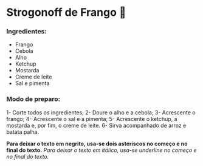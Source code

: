 # Strogonoff de Frango :chicken:

### Ingredientes:

- Frango
- Cebola
- Alho
- Ketchup
- Mostarda
- Creme de leite
- Sal e pimenta

### Modo de preparo:

1- Corte todos os ingredientes;
2- Doure o alho e a cebola;
3- Acrescente o frango;
4- Acrescente o sal e a pimenta;
5- Acrescente o ketchup, a mostarda e, por fim, o creme de leite.
6- Sirva acompanhado de arroz e batata palha.

**Para deixar o texto em negrito, usa-se dois asteriscos no começo e no final do texto.**
_Para deixar o texto em itálico, usa-se underline no começo e no final do texto._

